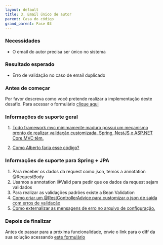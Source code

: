 ```yaml
---
layout: default
title: 3. Email único de autor
parent: Casa do código
grand_parent: Fase 03
---
```


### **Necessidades**

*   O email do autor precisa ser único no sistema

### **Resultado esperado**

*   Erro de validação no caso de email duplicado

### Antes de começar

Por favor descreva como você pretende realizar a implementação deste desafio. Para acessar o formulário [clique aqui](https://forms.gle/LDKt6NqcPAShZYxs9)

### **Informações de suporte geral**

1.  [Todo framework mvc minimamente maduro possui um mecanismo pronto de realizar validação customizada. Spring, NestJS e ASP.NET Core MVC têm.](https://youtu.be/SygOC4d_N5w)

2.  [Como Alberto faria esse código?](https://youtu.be/R7_KHlsuqgs)

### Informações de suporte para Spring + JPA

1.  Para receber os dados da request como json, temos a annotation @RequestBody
2.  Usamos a annotation @Valid para pedir que os dados da request sejam validados
3.  Para realizar as validações padrões existe a Bean Validation
4.  [Como criar um @RestControllerAdvice para customizar o json de saída com erros de validação](https://youtu.be/H6aM-4RaRrE)
5.  [Como externalizar as mensagens de erro no arquivo de configuração.](https://youtu.be/FO4HnZNCvoo)

### Depois de finalizar

Antes de passar para a próxima funcionalidade, envie o link para o diff da sua solução acessando [este formulário](https://forms.gle/w7XqSMitfxgiQBo19)

